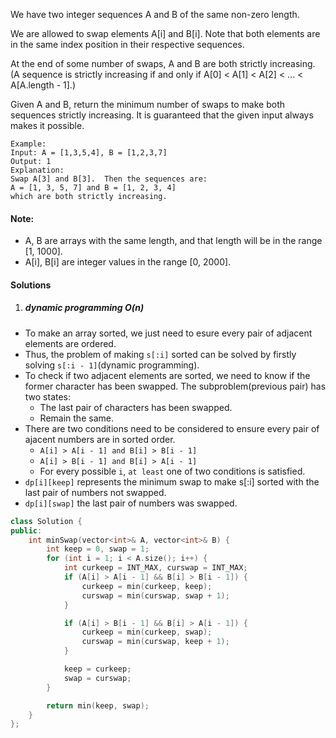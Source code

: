 We have two integer sequences A and B of the same non-zero length.

We are allowed to swap elements A[i] and B[i].  Note that both elements are in the same index position in their respective sequences.

At the end of some number of swaps, A and B are both strictly increasing.  (A sequence is strictly increasing if and only if A[0] < A[1] < A[2] < ... < A[A.length - 1].)

Given A and B, return the minimum number of swaps to make both sequences strictly increasing.  It is guaranteed that the given input always makes it possible.

```
Example:
Input: A = [1,3,5,4], B = [1,2,3,7]
Output: 1
Explanation: 
Swap A[3] and B[3].  Then the sequences are:
A = [1, 3, 5, 7] and B = [1, 2, 3, 4]
which are both strictly increasing.
```

#### Note:

-    A, B are arrays with the same length, and that length will be in the range [1, 1000].
-    A[i], B[i] are integer values in the range [0, 2000].


#### Solutions

1. ##### dynamic programming O(n)

- To make an array sorted, we just need to esure every pair of adjacent elements are ordered.
- Thus, the problem of making `s[:i]` sorted can be solved by firstly solving `s[:i - 1]`(dynamic programming).
- To check if two adjacent elements are sorted, we need to know if the former character has been swapped. The subproblem(previous pair) has two states: 
    - The last pair of characters has been swapped.
    - Remain the same.
- There are two conditions need to be considered to ensure every pair of ajacent numbers are in sorted order.
    - `A[i] > A[i - 1] and B[i] > B[i - 1]`
    - `A[i] > B[i - 1] and B[i] > A[i - 1]`
    - For every possible `i`, `at least` one of two conditions is satisfied.
- `dp[i][keep]` represents the minimum swap to make s[:i] sorted with the last pair of numbers not swapped.
- `dp[i][swap]` the last pair of numbers was swapped.


```cpp
class Solution {
public:
    int minSwap(vector<int>& A, vector<int>& B) {
        int keep = 0, swap = 1;
        for (int i = 1; i < A.size(); i++) {
            int curkeep = INT_MAX, curswap = INT_MAX;
            if (A[i] > A[i - 1] && B[i] > B[i - 1]) {
                curkeep = min(curkeep, keep);
                curswap = min(curswap, swap + 1);
            }

            if (A[i] > B[i - 1] && B[i] > A[i - 1]) {
                curkeep = min(curkeep, swap);
                curswap = min(curswap, keep + 1);
            }

            keep = curkeep;
            swap = curswap;
        }

        return min(keep, swap);
    }
};
```
